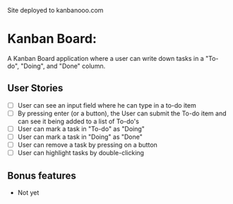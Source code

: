 Site deployed to kanbanooo.com

# Kanban Board: 

A Kanban Board application where a user can write down tasks in a "To-do", "Doing", and "Done" column.

## User Stories

-   [ ] User can see an input field where he can type in a to-do item
-   [ ] By pressing enter (or a button), the User can submit the To-do item and can see it being added to a list of To-do's
-   [ ] User can mark a task in "To-do" as "Doing"
-   [ ] User can mark a task in "Doing" as "Done"
-   [ ] User can remove a task by pressing on a button
-   [ ] User can highlight tasks by double-clicking

## Bonus features

-   Not yet
